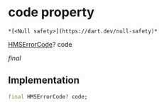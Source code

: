 


# code property




    *[<Null safety>](https://dart.dev/null-safety)*


[HMSErrorCode](../../model_hms_error_code/HMSErrorCode-class.md)? code
  
_final_






## Implementation

```dart
final HMSErrorCode? code;


```







